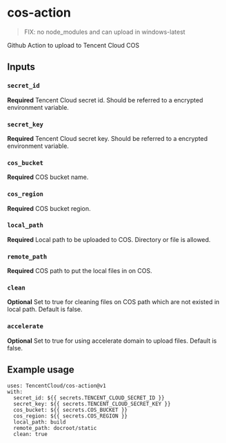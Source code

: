 # cos-action

> FIX: no node_modules and can upload in windows-latest

Github Action to upload to Tencent Cloud COS

## Inputs

### `secret_id`

**Required** Tencent Cloud secret id. Should be referred to a encrypted environment variable.

### `secret_key`

**Required** Tencent Cloud secret key. Should be referred to a encrypted environment variable.

### `cos_bucket`

**Required** COS bucket name.

### `cos_region`

**Required** COS bucket region.

### `local_path`

**Required** Local path to be uploaded to COS. Directory or file is allowed.

### `remote_path`

**Required** COS path to put the local files in on COS.

### `clean`

**Optional** Set to true for cleaning files on COS path which are not existed in local path. Default is false.

### `accelerate`

**Optional** Set to true for using accelerate domain to upload files. Default is false.

## Example usage

```
uses: TencentCloud/cos-action@v1
with:
  secret_id: ${{ secrets.TENCENT_CLOUD_SECRET_ID }}
  secret_key: ${{ secrets.TENCENT_CLOUD_SECRET_KEY }}
  cos_bucket: ${{ secrets.COS_BUCKET }}
  cos_region: ${{ secrets.COS_REGION }}
  local_path: build
  remote_path: docroot/static
  clean: true
```
